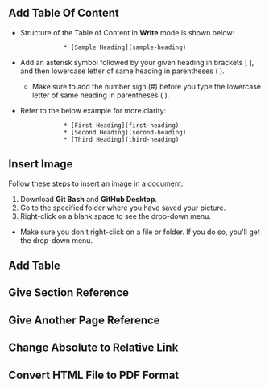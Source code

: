 ## Add Table Of Content

* Structure of the Table of Content in **Write** mode is shown below:

                  * [Sample Heading](sample-heading) 

* Add an asterisk symbol followed by your given heading in brackets [ ], and then lowercase letter of same heading in parentheses ( ).
   * Make sure to add the number sign (#) before you type the lowercase letter of same heading in parentheses ( ).

* Refer to the below example for more clarity:

                  * [First Heading](first-heading) 
                  * [Second Heading](second-heading) 
                  * [Third Heading](third-heading) 
## Insert Image
Follow these steps to insert an image in a document:
1. Download **Git Bash** and **GitHub Desktop**.
1. Go to the specified folder where you have saved your picture.
1. Right-click on a blank space to see the drop-down menu.
* Make sure you don't right-click on a file or folder. If you do so, you'll get the drop-down menu. 


## Add Table
## Give Section Reference
## Give Another Page Reference
## Change Absolute to Relative Link
## Convert HTML File to PDF Format



